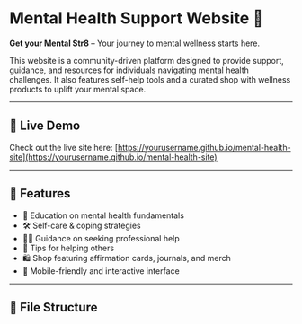 # Mental Health Support Website 🌿

**Get your Mental Str8** – Your journey to mental wellness starts here.

This website is a community-driven platform designed to provide support, guidance, and resources for individuals navigating mental health challenges. It also features self-help tools and a curated shop with wellness products to uplift your mental space.

---

## 🚀 Live Demo

Check out the live site here: [https://yourusername.github.io/mental-health-site](https://yourusername.github.io/mental-health-site)

---

## 🧠 Features

- 🌱 Education on mental health fundamentals
- 🛠️ Self-care & coping strategies
- 👨‍⚕️ Guidance on seeking professional help
- 💬 Tips for helping others
- 🛍️ Shop featuring affirmation cards, journals, and merch
- 📲 Mobile-friendly and interactive interface

---

## 📁 File Structure

